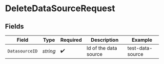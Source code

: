 # DeleteDataSourceRequest


## Fields

| Field                 | Type                  | Required              | Description           | Example               |
| --------------------- | --------------------- | --------------------- | --------------------- | --------------------- |
| `DatasourceID`        | *string*              | :heavy_check_mark:    | Id of the data source | test-data-source      |